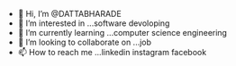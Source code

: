- 👋 Hi, I’m @DATTABHARADE
- 👀 I’m interested in ...software devoloping
- 🌱 I’m currently learning ...computer science engineering
- 💞️ I’m looking to collaborate on ...job
- 📫 How to reach me ...linkedin instagram facebook

<!---
DATTABHARADE/DATTABHARADE is a ✨ special ✨ repository because its `README.md` (this file) appears on your GitHub profile.
You can click the Preview link to take a look at your changes.
--->
